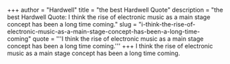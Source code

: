 +++
author = "Hardwell"
title = "the best Hardwell Quote"
description = "the best Hardwell Quote: I think the rise of electronic music as a main stage concept has been a long time coming."
slug = "i-think-the-rise-of-electronic-music-as-a-main-stage-concept-has-been-a-long-time-coming"
quote = '''I think the rise of electronic music as a main stage concept has been a long time coming.'''
+++
I think the rise of electronic music as a main stage concept has been a long time coming.
